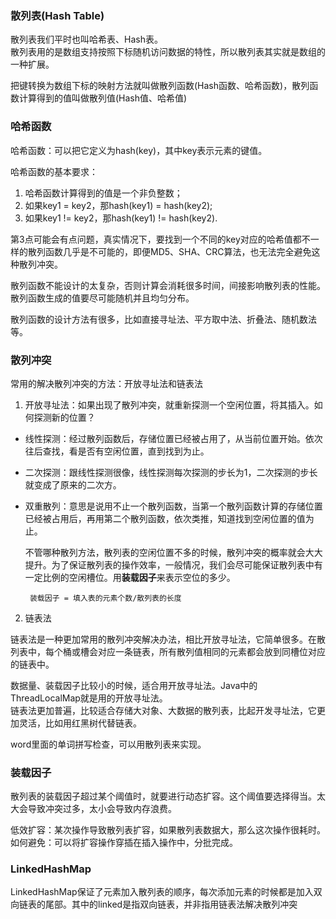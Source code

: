 ### 散列表(Hash Table)

散列表我们平时也叫哈希表、Hash表。</br>
散列表用的是数组支持按照下标随机访问数据的特性，所以散列表其实就是数组的一种扩展。

把键转换为数组下标的映射方法就叫做散列函数(Hash函数、哈希函数)，散列函数计算得到的值叫做散列值(Hash值、哈希值)

### 哈希函数

哈希函数：可以把它定义为hash(key)，其中key表示元素的键值。

哈希函数的基本要求：

1. 哈希函数计算得到的值是一个非负整数；
2. 如果key1 = key2，那hash(key1) = hash(key2);
3. 如果key1 != key2，那hash(key1) != hash(key2).

第3点可能会有点问题，真实情况下，要找到一个不同的key对应的哈希值都不一样的散列函数几乎是不可能的，即便MD5、SHA、CRC算法，也无法完全避免这种散列冲突。

散列函数不能设计的太复杂，否则计算会消耗很多时间，间接影响散列表的性能。</br>
散列函数生成的值要尽可能随机并且均匀分布。

散列函数的设计方法有很多，比如直接寻址法、平方取中法、折叠法、随机数法等。

### 散列冲突

常用的解决散列冲突的方法：开放寻址法和链表法

1. 开放寻址法：如果出现了散列冲突，就重新探测一个空闲位置，将其插入。如何探测新的位置？
 
  - 线性探测：经过散列函数后，存储位置已经被占用了，从当前位置开始。依次往后查找，看是否有空闲位置，直到找到为止。
  - 二次探测：跟线性探测很像，线性探测每次探测的步长为1，二次探测的步长就变成了原来的二次方。
  - 双重散列：意思是说用不止一个散列函数，当第一个散列函数计算的存储位置已经被占用后，再用第二个散列函数，依次类推，知道找到空闲位置的值为止。

    不管哪种散列方法，散列表的空闲位置不多的时候，散列冲突的概率就会大大提升。为了保证散列表的操作效率，一般情况，我们会尽可能保证散列表中有一定比例的空闲槽位。用**装载因子**来表示空位的多少。

	     装载因子 = 填入表的元素个数/散列表的长度

2. 链表法
  
  链表法是一种更加常用的散列冲突解决办法，相比开放寻址法，它简单很多。在散列表中，每个桶或槽会对应一条链表，所有散列值相同的元素都会放到同槽位对应的链表中。


数据量、装载因子比较小的时候，适合用开放寻址法。Java中的ThreadLocalMap就是用的开放寻址法。</br>
链表法更加普遍，比较适合存储大对象、大数据的散列表，比起开发寻址法，它更加灵活，比如用红黑树代替链表。


word里面的单词拼写检查，可以用散列表来实现。


### 装载因子

散列表的装载因子超过某个阈值时，就要进行动态扩容。这个阈值要选择得当。太大会导致冲突过多，太小会导致内存浪费。

低效扩容：某次操作导致散列表扩容，如果散列表数据大，那么这次操作很耗时。</br>
如何避免：可以将扩容操作穿插在插入操作中，分批完成。

### LinkedHashMap 

LinkedHashMap保证了元素加入散列表的顺序，每次添加元素的时候都是加入双向链表的尾部。其中的linked是指双向链表，并非指用链表法解决散列冲突

